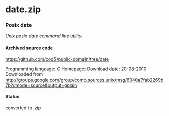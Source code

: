 # date.zip #

### Posix date ###

*Unix posix date command line utility.*

#### Archived source code ####
https://github.com/cod5/public-domain/tree/date

Programming language: C
Homepage: 
Download date: 20-08-2010
Downloaded from http://groups.google.com/group/comp.sources.unix/msg/6040a7fab2269b7b?dmode=source&output=gplain

#### Status ####
converted to .zip

